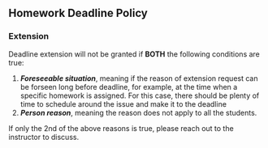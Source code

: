 ## Homework Deadline Policy

### Extension
Deadline extension will not be granted if **BOTH** the following conditions are true:

1. ***Foreseeable situation***, meaning if the reason of extension request can be forseen long before deadline, for example, at the time when a specific homework is assigned. For this case, there should be plenty of time to schedule around the issue and make it to the deadline
2. ***Person reason***, meaning the reason does not apply to all the students.

If only the 2nd of the above reasons is true, please reach out to the instructor to discuss.

